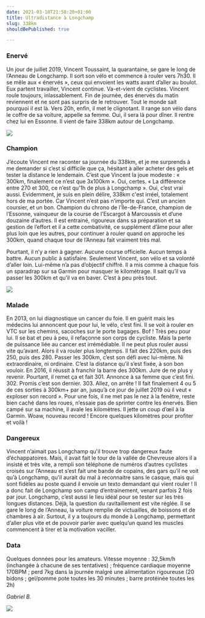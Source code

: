 ```yaml
---
date: 2021-03-18T21:58:20+01:00
title: Ultradistance à Longchamp
slug: 338km
shouldBePublished: true

---
```

### **Enervé**

Un jour de juillet 2019, Vincent Toussaint, la quarantaine, se gare le long de l’Anneau de Longchamp. Il sort son vélo et commence à rouler vers 7h30. Il se mêle aux « énervés », ceux qui envoient les watts avant d’aller au boulot. Eux partent travailler, Vincent continue. Va-et-vient de cyclistes. Vincent roule toujours, inlassablement. Fin de journée, des énervés du matin reviennent et ne sont pas surpris de le retrouver. Tout le monde sait pourquoi il est là. Vers 20h, enfin, il met le clignotant. Il range son vélo dans le coffre de sa voiture, appelle sa femme. Oui, il sera là pour dîner. Il rentre chez lui en Essonne. Il vient de faire 338km autour de Longchamp.

![](/media/vt-compteur.jpg)

### **Champion**

J’écoute Vincent me raconter sa journée du 338km, et je me surprends à me demander si c’est si difficile que ça, hésitant à aller acheter des gels et tester la distance le lendemain. C’est que Vincent la joue modeste : « 300km, finalement ce n’est que 3x100km ». Oui, certes. « La différence entre 270 et 300, ce n’est qu’1h de plus à Longchamp ». Oui, c’est vrai aussi. Evidemment, je suis en plein délire, 338km c'est irréel, totalement hors de ma portée. Car Vincent n’est pas n’importe qui. C’est un ancien coursier, et un bon. Champion du chrono de l’Île-de-France, champion de l’Essonne, vainqueur de la course de l’Escargot à Marcoussis et d’une douzaine d’autres. Il est entrainé, rigoureux dans sa préparation et sa gestion de l’effort et il a cette combativité, ce supplément d’âme pour aller plus loin que les autres, pour continuer à rouler quand on approche les 300km, quand chaque tour de l’Anneau fait vraiment très mal.

Pourtant, il n’y a rien à gagner. Aucune course officielle. Aucun temps à battre. Aucun public à satisfaire. Seulement Vincent, son vélo et sa volonté d’aller loin. Lui-même n’a pas d’objectif chiffré. Il a mis comme à chaque fois un sparadrap sur sa Garmin pour masquer le kilométrage. Il sait qu’il va passer les 300km et qu’il va en baver. C’est à peu près tout.

![](/media/vt.jpg)

### **Malade**

En 2013, on lui diagnostique un cancer du foie. Il en guérit mais les médecins lui annoncent que pour lui, le vélo, c’est fini. Il se voit à rouler en VTC sur les chemins, sacoches sur le porte bagages. Bof ! Très peu pour lui. Il se bat et peu à peu, il refaçonne son corps de cycliste. Mais la perte de puissance liée au cancer est irrémédiable. Il ne peut plus rouler aussi vite qu’avant. Alors il va rouler plus longtemps. Il fait des 220km, puis des 250, puis des 280. Passer les 300km, c’est son défi avec lui-même. Ni extraordinaire, ni ordinaire. C’est la distance qu’il s’est fixée, à son bon vouloir. En 2016, il réussit à franchir la barre des 300km. Jure de ne plus y revenir. Pourtant, il remet ça et fait 301. Annonce à sa femme que c’est fini. 302. Promis c’est son dernier. 303. Allez, on arrête ! Il fait finalement 4 ou 5 de ces sorties à 300km+ par an, jusqu’à ce jour de juillet 2019 où il veut « exploser son record ». Pour une fois, il ne met pas le nez à la fenêtre, reste bien caché dans les roues, n’essaie pas de sprinter contre les énervés. Bien campé sur sa machine, il avale les kilomètres. Il jette un coup d’œil à la Garmin. Woaw, nouveau record ! Encore quelques kilomètres pour profiter et voilà !

### **Dangereux**

Vincent n’aimait pas Longchamp qu'il trouve trop dangereux faute d’échappatoires. Mais, il avait fait le tour de la vallée de Chevreuse alors il a insisté et très vite, a rempli son téléphone de numéros d’autres cyclistes croisés sur l’Anneau et s’est fait une bande de copains, des gars qu’il ne voit qu’à Longchamp, qu’il aurait du mal à reconnaitre sans le casque, mais qui sont fidèles au poste quand il envoie un texto demandant qui vient rouler ! Il a donc fait de Longchamp son camp d’entrainement, venant parfois 2 fois par jour. Longchamp, c’est aussi le lieu idéal pour se tester sur les très longues distances. Déjà, la question du ravitaillement est vite réglée. Il se gare le long de l’Anneau, la voiture remplie de victuailles, de boissons et de chambres à air. Surtout, il y a toujours du monde à Longchamp, permettant d’aller plus vite et de pouvoir parler avec quelqu’un quand les muscles commencent à tirer et la motivation vaciller.

### **Data**

Quelques données pour les amateurs. Vitesse moyenne : 32,5km/h (inchangée à chacune de ses tentatives) ; fréquence cardiaque moyenne 170BPM ; perd 7kg dans la journée malgré une alimentation rigoureuse (20 bidons ; gel/pomme pote toutes les 30 minutes ; barre protéinée toutes les 2h)

_Gabriel B._

![](/media/vt-food.jpg)